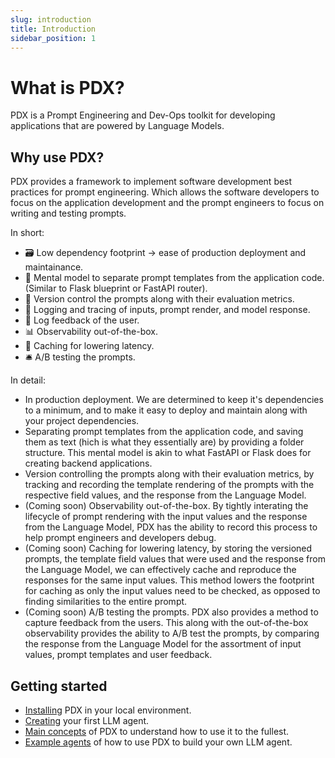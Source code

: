 ```yaml
---
slug: introduction
title: Introduction
sidebar_position: 1
---
```


# What is PDX?

PDX is a Prompt Engineering and Dev-Ops toolkit for developing applications that are powered by Language Models.

## Why use PDX?

PDX provides a framework to implement software development best practices for prompt engineering. Which allows the software developers to focus on the application development and the prompt engineers to focus on writing and testing prompts.

In short:

-   🗃️ Low dependency footprint -> ease of production deployment and maintainance.
-   📂 Mental model to separate prompt templates from the application code. (Similar to Flask blueprint or FastAPI router).
-   📌 Version control the prompts along with their evaluation metrics.
-   📸 Logging and tracing of inputs, prompt render, and model response.
-   📩 Log feedback of the user.
-   📊 Observability out-of-the-box.
-   💾 Caching for lowering latency.
-   🛎️ A/B testing the prompts.

In detail:

-   In production deployment. We are determined to keep it's dependencies to a minimum, and to make it easy to deploy and maintain along with your project dependencies.
-   Separating prompt templates from the application code, and saving them as text (hich is what they essentially are) by providing a folder structure. This mental model is akin to what FastAPI or Flask does for creating backend applications.
-   Version controlling the prompts along with their evaluation metrics, by tracking and recording the template rendering of the prompts with the respective field values, and the response from the Language Model.
-   (Coming soon) Observability out-of-the-box. By tightly interating the lifecycle of prompt rendering with the input values and the response from the Language Model, PDX has the ability to record this process to help prompt engineers and developers debug.
-   (Coming soon) Caching for lowering latency, by storing the versioned prompts, the template field values that were used and the response from the Language Model, we can effectively cache and reproduce the responses for the same input values. This method lowers the footprint for caching as only the input values need to be checked, as opposed to finding similarities to the entire prompt.
-   (Coming soon) A/B testing the prompts. PDX also provides a method to capture feedback from the users. This along with the out-of-the-box observability provides the ability to A/B test the prompts, by comparing the response from the Language Model for the assortment of input values, prompt templates and user feedback.

## Getting started

-   [Installing](./installation) PDX in your local environment.
-   [Creating](./create-an-agent) your first LLM agent.
-   [Main concepts](./main-concepts) of PDX to understand how to use it to the fullest.
-   [Example agents](https://github.com/pdx-labs/demos) of how to use PDX to build your own LLM agent.
